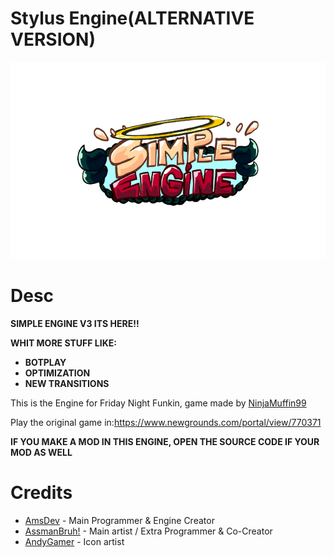 # Stylus Engine(ALTERNATIVE VERSION)

![logo](art/simpleEngineLogo.png)

# Desc

**SIMPLE ENGINE V3 ITS HERE!!**

**WHIT MORE STUFF LIKE:**
- **BOTPLAY**
- **OPTIMIZATION**
- **NEW TRANSITIONS**

This is the Engine for Friday Night Funkin, game made by  [NinjaMuffin99](https://twitter.com/ninja_muffin99) 

Play the original game in:https://www.newgrounds.com/portal/view/770371

**IF YOU MAKE A MOD IN THIS ENGINE, OPEN THE SOURCE CODE IF YOUR MOD AS WELL**

# Credits

- [AmsDev](https://twitter.com/AmsDev2) - Main Programmer & Engine Creator
- [AssmanBruh!](https://twitter.com/RodvdVealsco) - Main artist / Extra Programmer & Co-Creator
- [AndyGamer](https://twitter.com/AndyGamer1116YT) - Icon artist
